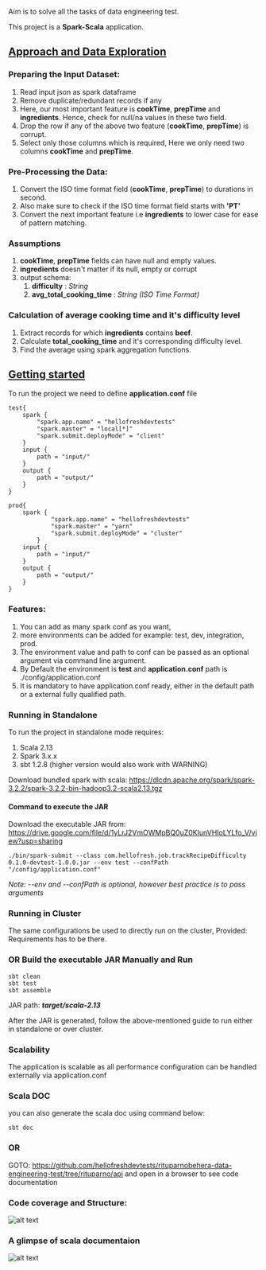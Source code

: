 Aim is to solve all the tasks of data engineering test.

This project is a **Spark-Scala** application.

## <u>Approach and Data Exploration</u>

### Preparing the Input Dataset:
1. Read input json as spark dataframe
2. Remove duplicate/redundant records if any
3. Here, our most important feature is **cookTime**, **prepTime** and **ingredients**. Hence, check for null/na values in these two field.
4. Drop the row if any of the above two feature (**cookTime**, **prepTime**) is corrupt.
5. Select only those columns which is required, Here we only need two columns **cookTime** and **prepTime**.

### Pre-Processing the Data:
1. Convert the ISO time format field (**cookTime**, **prepTime**) to durations in second.
2. Also make sure to check if the ISO time format field starts with **'PT'**
3. Convert the next important feature i.e **ingredients** to lower case for ease of pattern matching.

### Assumptions
1. **cookTime**, **prepTime** fields can have null and empty values.
2. **ingredients** doesn't matter if its null, empty or corrupt
3. output schema:
   1. **difficulty** : _String_
   2. **avg_total_cooking_time** : _String (ISO Time Format)_

### Calculation of average cooking time and it's difficulty level
1. Extract records for which **ingredients** contains **beef**.
2. Calculate **total_cooking_time** and it's corresponding difficulty level.
3. Find the average using spark aggregation functions.

## <u>Getting started</u>
To run the project we need to define **application.conf** file

```
test{
    spark {
        "spark.app.name" = "hellofreshdevtests"
        "spark.master" = "local[*]"
        "spark.submit.deployMode" = "client"
    }
    input {
        path = "input/"
    }
    output {
        path = "output/"
    }
}

prod{
    spark {
            "spark.app.name" = "hellofreshdevtests"
            "spark.master" = "yarn"
            "spark.submit.deployMode" = "cluster"
        }
    input {
        path = "input/"
    }
    output {
        path = "output/"
    }
}
```

### Features:

1. You can add as many spark conf as you want, 
2. more environments can be added for example: test, dev, integration, prod.
3. The environment value and path to conf can be passed as an optional argument via command line argument.
4. By Default the environment is **test** and **application.conf** path is ./config/application.conf
5. It is mandatory to have application.conf ready, either in the default path or a external fully qualified path.

### Running in Standalone
To run the project in standalone mode requires:
1. Scala 2.13
2. Spark 3.x.x
3. sbt 1.2.8 (higher version would also work with WARNING)

Download bundled spark with scala: https://dlcdn.apache.org/spark/spark-3.2.2/spark-3.2.2-bin-hadoop3.2-scala2.13.tgz

#### Command to execute the JAR
Download the executable JAR from: https://drive.google.com/file/d/1yLrJ2VmOWMpBQ0uZ0KlunVHIoLYLfo_V/view?usp=sharing

```
./bin/spark-submit --class com.hellofresh.job.trackRecipeDifficulty 0.1.0-devtest-1.0.0.jar --env test --confPath "/config/application.conf"
```

_Note: --env and --confPath is optional, however best practice is to pass arguments_

### Running in Cluster
The same configurations be used to directly run on the cluster,
Provided: Requirements has to be there.


### OR Build the executable JAR Manually and Run
```
sbt clean
sbt test
sbt assemble
```

JAR path: _**target/scala-2.13**_

After the JAR is generated, follow the above-mentioned guide to run either in standalone or over cluster.


### Scalability
The application is scalable as all performance configuration can be handled externally via application.conf

### Scala DOC
you can also generate the scala doc using command below:
```
sbt doc
```

### OR

GOTO: https://github.com/hellofreshdevtests/rituparnobehera-data-engineering-test/tree/rituparno/api
and open in a browser to see code documentation


### Code coverage and Structure:
![alt text](https://github.com/hellofreshdevtests/rituparnobehera-data-engineering-test/blob/rituparno/image/code_structure.png?raw=true)

### A glimpse of scala documentaion
![alt text](https://github.com/hellofreshdevtests/rituparnobehera-data-engineering-test/blob/rituparno/image/doc.png?raw=true)


